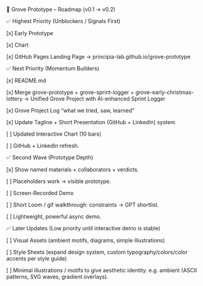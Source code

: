 🌲 Grove Prototype – Roadmap (v0.1 → v0.2)

✅ Highest Priority (Unblockers / Signals First)

[x] Early Prototype

[x] Chart

[x] GitHub Pages Landing Page → principia-lab.github.io/grove-prototype

✅ Next Priority (Momentum Builders)

[x] README.md

[x] Merge grove-prototype + grove-sprint-logger + grove-early-christmas-lottery → Unified Grove Project with AI-enhanced Sprint Logger

[x] Grove Project Log “what we tried, saw, learned” 

[x] Update Tagline + Short Presentation (GitHub + LinkedIn) system 

[ ] Updated Interactive Chart (10 bars)

[ ] GitHub + LinkedIn refresh.

✅ Second Wave (Prototype Depth)

[x] Show named materials + collaborators + verdicts.

[ ] Placeholders work → visible prototype.

[ ] Screen-Recorded Demo

[ ] Short Loom / gif walkthrough: constraints → GPT shortlist.

[ ] Lightweight, powerful async demo.

✅ Later Updates (Low priority until interactive demo is stable)

[ ] Visual Assets (ambient motifs, diagrams, simple illustrations)

[ ] Style Sheets (expand design system, custom typography/colors/color accents per style guide)

[ ] Minimal illustrations / motifs to give aesthetic identity. e.g. ambient (ASCII patterns, SVG waves, gradient overlays).